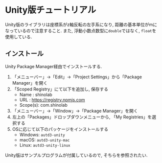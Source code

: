 # Unity版チュートリアル

Unity版のライブラリは座標系がz軸反転の左手系になり, 距離の基本単位がmになっているので注意すること.
また, 浮動小数点数型に`double`ではなく, `float`を使用している.

## インストール

Unity Package Manager経由でインストールする.

1. 「メニューバー」→「Edit」→「Project Settings」から「Package Manager」を開く
1. 「Scoped Registry」にて以下を追加し, 保存する
    - Name    : shinolab
    - URL     : https://registry.npmjs.com
    - Scope(s): com.shinolab
1. 「メニューバー」→「Window」→「Package Manager」を開く
1. 左上の「Packages」ドロップダウンメニューから, 「My Registries」を選択する 
1. OSに応じて以下のパッケージをインストールする
    - Windows: `autd3-unity`
    - macOS: `autd3-unity-mac`
    - Linux: `autd3-unity-linux`

Unity版はサンプルプログラムが付属しているので, そちらを参照されたい.
